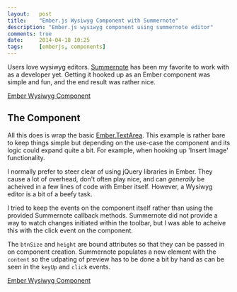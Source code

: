 ```yaml
---
layout:   post
title:    "Ember.js Wysiwyg Component with Summernote"
description: "Ember.js wysiwyg component using summernote editor"
comments: true
date:     2014-04-18 10:25
tags:     [emberjs, components]
---
```


Users love wysiwyg editors. [Summernote](http://hackerwins.github.io/summernote/) has been my favorite to work with as a developer yet. Getting it hooked up as an Ember component was simple and fun, and the end result was rather nice.

<a class="jsbin-embed" href="http://emberjs.jsbin.com/sofum/13/embed?output">Ember Wysiwyg Component</a><script src="http://static.jsbin.com/js/embed.js"></script>

## The Component

All this does is wrap the basic [Ember.TextArea](http://emberjs.com/api/classes/Ember.TextArea.html). This example is rather bare to keep things simple but depending on the use-case the component and its logic could expand quite a bit. For example, when hooking up 'Insert Image' functionality.

I normally prefer to steer clear of using jQuery libraries in Ember. They cause a lot of overhead, don't often play nice, and can _generally_ be acheived in a few lines of code with Ember itself. However, a Wysiwyg editor is a bit of a beefy task.

I tried to keep the events on the component itself rather than using the provided Summernote callback methods. Summernote did not provide a way to watch changes initiated within the toolbar, but I was able to acheive this with the click event on the component.

The `btnSize` and `height` are bound attributes so that they can be passed in on component creation. Summernote populates a new element with the `content` so the udpating of preview has to be done a bit by hand as can be seen in the `keyUp` and `click` events.

<a class="jsbin-embed" href="http://emberjs.jsbin.com/sofum/13/embed?js">Ember Wysiwyg Component</a><script src="http://static.jsbin.com/js/embed.js"></script>

